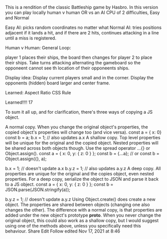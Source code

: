 This is a rendition of the classic Battleship game by Hasbro. In this version you can play locally human v human OR vs an AI CPU of 2 difficulties, Easy and Normal

Easy AI: picks random coordinates no matter what
Normal AI: tries positions adjacent if it lands a hit, and if there are 2 hits, continues attacking in a line until a miss is registered.

Human v Human: General Loop:

player 1 places their ships, the board then changes for player 2 to place their ships.
Take turns attacking alternating the gameboard so the opponeent cannot see th location of their opponeents ships.

Display idea:
Display current players small and in the corner. Display the opponents (hidden) board larger and center frame.

Learned:
Aspect Ratio CSS Rule

Learned!!!!
17

To sum it all up, and for clarification, there's three ways of copying a JS object.

A normal copy. When you change the original object's properties, the copied object's properties will change too (and vice versa).
const a = { x: 0}
const b = a;
b.x = 1; // also updates a.x
A shallow copy. Top level properties will be unique for the original and the copied object. Nested properties will be shared across both objects though. Use the spread operator ...{} or Object.assign().
const a = { x: 0, y: { z: 0 } };
const b = {...a}; // or const b = Object.assign({}, a);

b.x = 1; // doesn't update a.x
b.y.z = 1; // also updates a.y.z
A deep copy. All properties are unique for the original and the copies object, even nested properties. For a deep copy, serialize the object to JSON and parse it back to a JS object.
const a = { x: 0, y: { z: 0 } };
const b = JSON.parse(JSON.stringify(a));

b.y.z = 1; // doesn't update a.y.z
Using Object.create() does create a new object. The properties are shared between objects (changing one also changes the other). The difference with a normal copy, is that properties are added under the new object's prototype **proto**. When you never change the original object, this could also work as a shallow copy, but I would suggest using one of the methods above, unless you specifically need this behaviour.
Share
Edit
Follow
edited Nov 17, 2021 at 8:46
